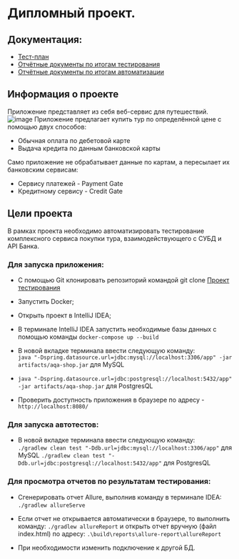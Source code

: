 # Дипломный проект.

## Документация:

- [Тест-план](https://github.com/Jenek619/Diplom/blob/main/docs/Plan.md)
- [Отчётные документы по итогам тестирования](https://github.com/Jenek619/Diplom/blob/main/docs/Report.md)
- [Отчётные документы по итогам автоматизации](https://github.com/Jenek619/Diplom/blob/main/docs/Summary.md)

## Информация о проекте

Приложение представляет из себя веб-сервис для путешествий.
![image](https://github.com/netology-code/qa-diploma/blob/master/pic/service.png?raw=true)
Приложение предлагает купить тур по определённой цене с помощью двух способов:

- Обычная оплата по дебетовой карте
- Выдача кредита по данным банковской карты

Само приложение не обрабатывает данные по картам, а пересылает их банковским сервисам:

- Сервису платежей - Payment Gate
- Кредитному сервису - Credit Gate

## Цели проекта

В рамках проекта необходимо автоматизировать тестирование комплексного сервиса покупки тура, взаимодействующего с СУБД и
API Банка.

### Для запуска приложения:

- С помощью Git клонировать репозиторий командой git
  clone [Проект тестирования](https://github.com/Jenek619/Diplom/tree/main)
- Запустить Docker;
- Открыть проект в IntelliJ IDEA;
- В терминале IntelliJ IDEA запустить необходимые базы данных с помощью команды `docker-compose up --build`
- В новой вкладке терминала ввести следующую команду:  
  `java "-Dspring.datasource.url=jdbc:mysql://localhost:3306/app" -jar artifacts/aqa-shop.jar` для MySQL
  
- `java "-Dspring.datasource.url=jdbc:postgresql://localhost:5432/app" -jar artifacts/aqa-shop.jar` для PostgresQL
- Проверить доступность приложения в браузере по адресу - `http://localhost:8080/`

### Для запуска автотестов:

- В новой вкладке терминала ввести следующую команду:  
  `./gradlew clean test "-Ddb.url=jdbc:mysql://localhost:3306/app"` для MySQL
  `./gradlew clean test "-Ddb.url=jdbc:postgresql://localhost:5432/app"` для PostgresQL

### Для просмотра отчетов по результатам тестирования:

- Сгенерировать отчет Allure, выполнив команду в терминале IDEA: `./gradlew allureServe`

* Если отчет не открывается автоматически в браузере, то выполнить команду: `./gradlew allureReport` и открыть отчет
  вручную (файл index.html) по адресу: `.\build\reports\allure-report\allureReport`

- При необходимости изменить подключение к другой БД.

